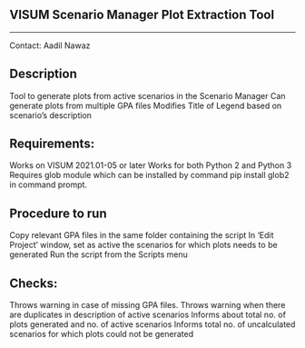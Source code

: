 VISUM Scenario Manager Plot Extraction Tool
----------------------------------------------
----------------------------------------------

Contact: Aadil Nawaz 


Description
----------------------------
Tool to generate plots from active scenarios in the Scenario Manager
Can generate plots from multiple GPA files
Modifies Title of Legend based on scenario’s description

Requirements:
---------------------------------
Works on VISUM 2021.01-05 or later
Works for both Python 2 and Python 3 
Requires glob module which can be installed by command pip install glob2 in command prompt.



Procedure to run
-----------------------------
Copy relevant GPA files in the same folder containing the script
In ‘Edit Project’ window, set as active the scenarios for which plots needs to be generated
Run the script from the Scripts menu


Checks:
-----------------------------
Throws warning in case of missing GPA files.
Throws warning when there are duplicates in description of active scenarios
Informs about total no. of plots generated and no. of active scenarios
Informs total no. of uncalculated scenarios for which plots could not be generated 






